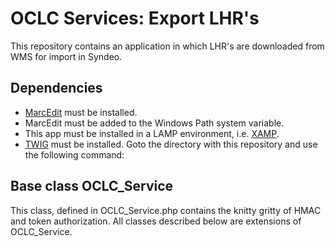 # OCLC Services: Export LHR's

This repository contains an application in which LHR's are downloaded from WMS for import in Syndeo.

## Dependencies
* [MarcEdit](https://marcedit.reeset.net/) must be installed.
* MarcEdit must be added to the Windows Path system variable.
* This app must be installed in a LAMP environment, i.e. [XAMP](https://www.apachefriends.org/index.html).
* [TWIG](https://twig.symfony.com) must be installed. Goto the directory with this repository and use the following command:


## Base class OCLC_Service
This class, defined in OCLC_Service.php contains the knitty gritty of HMAC and token 
authorization. All classes described below are extensions of OCLC_Service.


